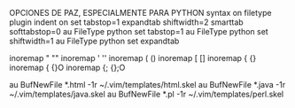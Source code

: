 OPCIONES DE PAZ, ESPECIALMENTE PARA PYTHON
syntax on
filetype plugin indent on
set tabstop=1 expandtab shiftwidth=2 smarttab softtabstop=0 
au FileType python set tabstop=1
au FileType python set shiftwidth=1
au FileType python set expandtab

inoremap " ""<left>
inoremap ' ''<left>
inoremap ( ()<left>
inoremap [ []<left>
inoremap { {}<left>
inoremap {<CR> {<CR>}<ESC>O
inoremap {;<CR> {<CR>};<ESC>O

au BufNewFile *.html -1r ~/.vim/templates/html.skel
au BufNewFile *.java -1r ~/.vim/templates/java.skel
au BufNewFile *.pl -1r ~/.vim/templates/perl.skel



